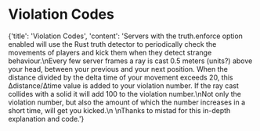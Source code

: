 
# Violation Codes

{'title': 'Violation Codes', 'content': 'Servers with the truth.enforce option enabled will use the Rust truth detector to periodically check the movements of players and kick them when they detect strange behaviour.\nEvery few server frames a ray is cast 0.5 meters (units?) above your head, between your previous and your next position. When the distance divided by the delta time of your movement exceeds 20, this Δdistance/Δtime value is added to your violation number. If the ray cast collides with a solid it will add 100 to the violation number.\nNot only the violation number, but also the amount of which the number increases in a short time, will get you kicked.\n \nThanks to mistad for this in-depth explanation and code.'}
